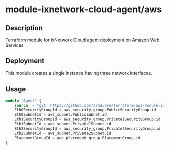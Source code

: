 # module-ixnetwork-cloud-agent/aws

## Description
Terraform module for IxNetwork Cloud agent deployment on Amazon Web Services

## Deployment
This module creates a single instance having three network interfaces.

## Usage
```tf
module "Agent" {
	source  = "git::https://github.com/armdupre/terraform-aws-module-ixnetwork-cloud-agent.git"
	Eth0SecurityGroupId = aws_security_group.PublicSecurityGroup.id
	Eth0SubnetId = aws_subnet.PublicSubnet.id
	Eth1SecurityGroupId = aws_security_group.Private1SecurityGroup.id
	Eth1SubnetId = aws_subnet.Private1Subnet.id
	Eth2SecurityGroupId = aws_security_group.Private2SecurityGroup.id
	Eth2SubnetId = aws_subnet.Private2Subnet.id
	PlacementGroupId = aws_placement_group.PlacementGroup.id
}
```